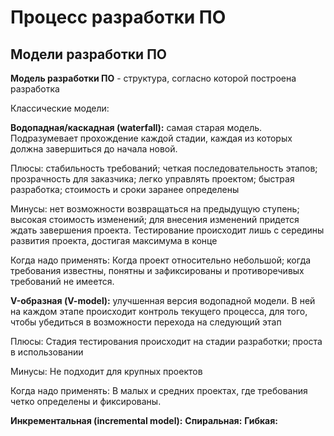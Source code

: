 # Процесс разработки ПО

## Модели разработки ПО

<strong>Модель разработки ПО</strong> - структура, согласно которой построена разработка

Классические модели: 

<strong>Водопадная/каскадная (waterfall):</strong> самая старая модель. Подразумевает прохождение каждой стадии, каждая из которых должна завершиться до начала новой.

Плюсы:
стабильность требований; четкая последовательность этапов; прозрачность для заказчика; легко управлять проектом; быстрая разработка; стоимость и сроки заранее определены

Минусы:
нет возможности возвращаться на предыдущую ступень; высокая стоимость изменений; для внесения изменений придется ждать завершения проекта. Тестирование происходит лишь с середины развития проекта, достигая максимума в конце

Когда надо применять:
Когда проект относительно небольшой; когда требования известны, понятны и зафиксированы и противоречивых требований не имеется.


<strong>V-образная (V-model):</strong> улучшенная версия водопадной модели. В ней на каждом этапе происходит контроль текущего процесса, для того, чтобы убедиться в возможности перехода на следующий этап

Плюсы:
Стадия тестирования происходит на стадии разработки; проста в использовании

Минусы: 
Не подходит для крупных проектов

Когда надо применять: 
В малых и средних проектах, где требования четко определены и фиксированы.


<strong>Инкрементальная (incremental model):</strong> 
<strong>Спиральная:</strong>
<strong>Гибкая:</strong>
